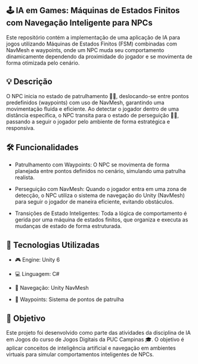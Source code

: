 ## 🕹️ IA em Games: Máquinas de Estados Finitos com Navegação Inteligente para NPCs
Este repositório contém a implementação de uma aplicação de IA para jogos utilizando Máquinas de Estados Finitos (FSM) combinadas com NavMesh e waypoints, onde um NPC muda seu comportamento dinamicamente dependendo da proximidade do jogador e se movimenta de forma otimizada pelo cenário.

## 💡 Descrição
O NPC inicia no estado de patrulhamento 🚶‍♂️, deslocando-se entre pontos predefinidos (waypoints) com uso de NavMesh, garantindo uma movimentação fluida e eficiente. Ao detectar o jogador dentro de uma distância específica, o NPC transita para o estado de perseguição 🏃‍♂️, passando a seguir o jogador pelo ambiente de forma estratégica e responsiva.

## 🛠️ Funcionalidades
- Patrulhamento com Waypoints: O NPC se movimenta de forma planejada entre pontos definidos no cenário, simulando uma patrulha realista.

- Perseguição com NavMesh: Quando o jogador entra em uma zona de detecção, o NPC utiliza o sistema de navegação do Unity (NavMesh) para seguir o jogador de maneira eficiente, evitando obstáculos.

- Transições de Estado Inteligentes: Toda a lógica de comportamento é gerida por uma máquina de estados finitos, que organiza e executa as mudanças de estado de forma estruturada.

## 🚀 Tecnologias Utilizadas
- 🎮 Engine: Unity 6

- 💻 Linguagem: C#

- 🧭 Navegação: Unity NavMesh

- 📍 Waypoints: Sistema de pontos de patrulha

## 🎯 Objetivo
Este projeto foi desenvolvido como parte das atividades da disciplina de IA em Jogos do curso de Jogos Digitais da PUC Campinas 🎓. O objetivo é aplicar conceitos de inteligência artificial e navegação em ambientes virtuais para simular comportamentos inteligentes de NPCs.
